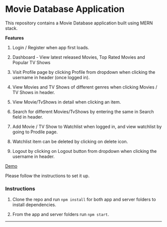 # Movie Database Application

This repository contains a Movie Database application built using MERN stack.

**Features**

1.  Login / Register when app first loads.

2.  Dashboard - View latest released Movies, Top Rated Movies and Popular TV Shows
3.  Visit Profile page by clicking Profile from dropdown when clicking the username in header (once logged in).
4.  View Movies and TV Shows of different genres when clicking Movies / TV Shows in header.
5.  View Movie/TvShows in detail when clicking an item.
6.  Search for different Movies/TvShows by entering the same in Search field in header.
7.  Add Movie / TV Show to Watchlist when logged in, and view watchlist by going to Prodile page.
8.  Watchlist item can be deleted by clicking on delete icon.
9.  Logout by clicking on Logout button from dropdown when clicking the username in header.

[Demo](https://moviedb-v3.onrender.com/)

Please follow the instructions to set it up.

### Instructions

1.  Clone the repo and run `npm install` for both app and server folders to install dependencies.

2.  From the app and server folders run `npm start`.

---

